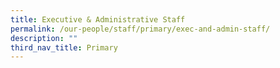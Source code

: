 ```yaml
---
title: Executive & Administrative Staff
permalink: /our-people/staff/primary/exec-and-admin-staff/
description: ""
third_nav_title: Primary
---
```

